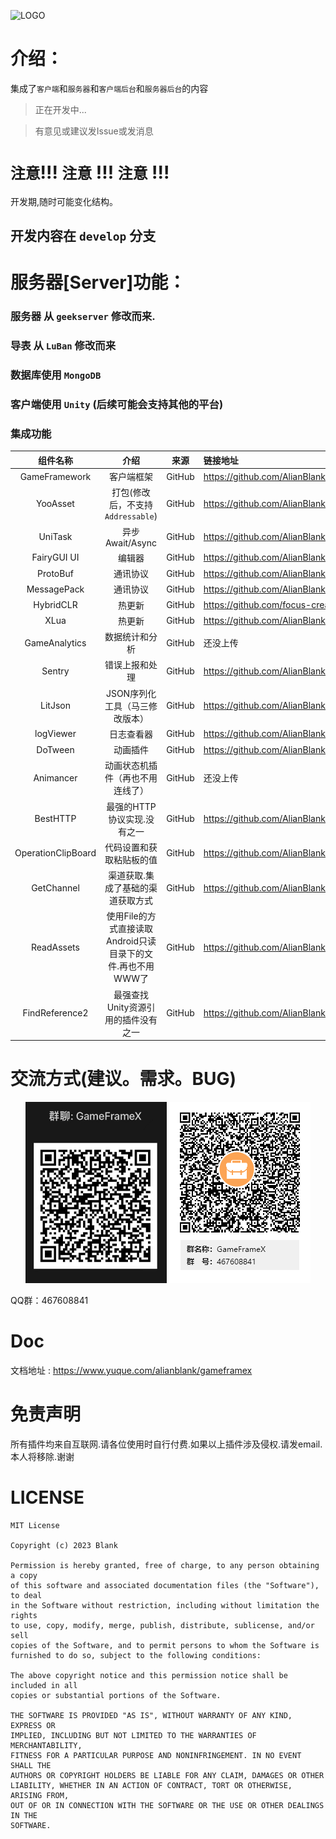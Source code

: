 ![LOGO](https://picss.sunbangyan.cn/2023/10/12/yrt8ap.png)

# 介绍：

集成了`客户端`和`服务器`和`客户端后台`和`服务器后台`的内容

> 正在开发中...

> 有意见或建议发Issue或发消息

# `注意`!!! `注意` !!! `注意` !!!

开发期,随时可能变化结构。

## 开发内容在 `develop` 分支

# 服务器[Server]功能：

### 服务器  从 `geekserver` 修改而来.

### 导表  从 `LuBan` 修改而来

### 数据库使用 `MongoDB`

### 客户端使用 `Unity` (后续可能会支持其他的平台)

### 集成功能

|        组件名称        |                  介绍                   |   来源   | 链接地址                                                                 |
|:------------------:|:-------------------------------------:|:------:|:---------------------------------------------------------------------|
|   GameFramework    |                 客户端框架                 | GitHub | https://github.com/AlianBlank/GameFrameX                             |
|      YooAsset      |       打包(修改后，不支持`Addressable`)        | GitHub | https://github.com/AlianBlank/com.tuyoogame.yooasset                 |
|      UniTask       |             异步Await/Async             | GitHub | https://github.com/AlianBlank/com.cysharp.unitask                    |
|    FairyGUI UI     |                  编辑器                  | GitHub | https://github.com/AlianBlank/com.fairygui.unity                     |
|      ProtoBuf      |                 通讯协议                  | GitHub | https://github.com/AlianBlank/com.google.protobuf                    |
|    MessagePack     |                 通讯协议                  | GitHub | https://github.com/AlianBlank/com.neuecc.messagepack                 |
|     HybridCLR      |                  热更新                  | GitHub | https://github.com/focus-creative-games/hybridclr                    |
|        XLua        |                  热更新                  | GitHub | https://github.com/AlianBlank/com.tencent.xlua                       |
|   GameAnalytics    |                数据统计和分析                | GitHub | 还没上传                                                                 |
|       Sentry       |                错误上报和处理                | GitHub | https://github.com/AlianBlank/io.sentry.unity                        |
|      LitJson       |           JSON序列化工具（马三修改版本）           | GitHub | https://github.com/AlianBlank/com.xincger.litjson                    |
|     logViewer      |                 日志查看器                 | GitHub | https://github.com/AlianBlank/com.sharelib.logviewer                 |
|      DoTween       |                 动画插件                  | GitHub | https://github.com/AlianBlank/com.demigiant.dotween                  |
|     Animancer      |           动画状态机插件（再也不用连线了）            | GitHub | 还没上传                                                                 |
|      BestHTTP      |           最强的HTTP协议实现.没有之一            | GitHub | https://github.com/AlianBlank/com.benedicht.besthttp                 |
| OperationClipBoard |             代码设置和获取粘贴板的值              | GitHub | https://github.com/AlianBlank/com.alianblank.blankoperationclipboard |
|     GetChannel     |           渠道获取.集成了基础的渠道获取方式           | GitHub | https://github.com/AlianBlank/com.alianblank.blankgetchannel         |
|     ReadAssets     | 使用File的方式直接读取Android只读目录下的文件.再也不用WWW了 | GitHub | https://github.com/AlianBlank/com.alianblank.readassets              |
|   FindReference2   |         最强查找Unity资源引用的插件没有之一          | GitHub | https://github.com/AlianBlank/com.vietlabs.fr2                       |

# 交流方式(建议。需求。BUG)

<div  align="center">    

<img src="images/wechat_group.png" width = "226" height = "290" alt=""/>

<img src="images/qq_group.png" width = "226" height = "290" alt=""/>

</div>

QQ群：467608841

# Doc

文档地址 : https://www.yuque.com/alianblank/gameframex

# 免责声明

所有插件均来自互联网.请各位使用时自行付费.如果以上插件涉及侵权.请发email.本人将移除.谢谢

# LICENSE

```
MIT License

Copyright (c) 2023 Blank

Permission is hereby granted, free of charge, to any person obtaining a copy
of this software and associated documentation files (the "Software"), to deal
in the Software without restriction, including without limitation the rights
to use, copy, modify, merge, publish, distribute, sublicense, and/or sell
copies of the Software, and to permit persons to whom the Software is
furnished to do so, subject to the following conditions:

The above copyright notice and this permission notice shall be included in all
copies or substantial portions of the Software.

THE SOFTWARE IS PROVIDED "AS IS", WITHOUT WARRANTY OF ANY KIND, EXPRESS OR
IMPLIED, INCLUDING BUT NOT LIMITED TO THE WARRANTIES OF MERCHANTABILITY,
FITNESS FOR A PARTICULAR PURPOSE AND NONINFRINGEMENT. IN NO EVENT SHALL THE
AUTHORS OR COPYRIGHT HOLDERS BE LIABLE FOR ANY CLAIM, DAMAGES OR OTHER
LIABILITY, WHETHER IN AN ACTION OF CONTRACT, TORT OR OTHERWISE, ARISING FROM,
OUT OF OR IN CONNECTION WITH THE SOFTWARE OR THE USE OR OTHER DEALINGS IN THE
SOFTWARE.
```